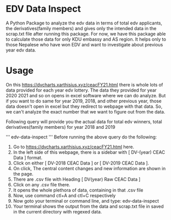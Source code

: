 # EDV Data Inspect
A Python Package to analyze the edv data in terms of total edv applicants, the derivatives(family members) and gives only the intended data in the scrap.txt file after running this package.
For now, we have this package able to calculate those data for only KDU embassy and AS region. It helps only to those Nepalese who have won EDV and want to investigate about previous year edv data. 

# Usage
On this https://dvcharts.xarthisius.xyz/ceacFY21.html there is whole lots of data provided for each year edv lottery. The data they provided for year 2020 2021 and so on opens in excel software where we can do analyze.
But if you want to do same for year 2019, 2018, and other previous year, those data doesn't open in excel but they redirect to webpage with that data. So, we can't analyze the exact number that we want to figure out from the data.

Following query will provide you the actual data for total edv winners, total derivatives(family members) for year 2018 and 2019

'''
edv-data-inspect 
'''
Before running the above query do the following:
1. Go to https://dvcharts.xarthisius.xyz/ceacFY21.html here.
2. In the left side of this webpage, there is a sidebar with [ DV-(year) CEAC Data ] format.
3. Click on either [ DV-2018 CEAC Data ] or [ DV-2019 CEAC Data ].
4. On click, The central content changes and new information are shown in the page.
5. There are .csv file with Heading [ DV(year) Raw CEAC Data ]
6. Click on any .csv file there.
7. It opens the whole plethora of data, containing in that .csv file
8. Now, use command ctl+A and ctl+C respectively
9. Now goto your terminal or command line, and type: edv-data-inspect 
10. Your terminal shows the output from the data and scrap.txt file in saved in the current directory with regexed data.